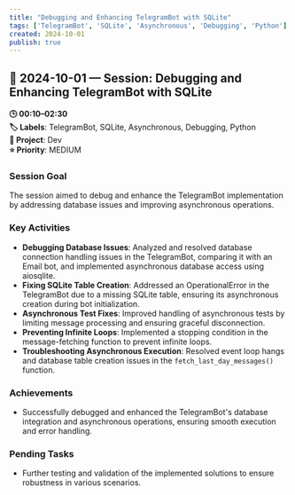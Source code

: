 ```yaml
---
title: "Debugging and Enhancing TelegramBot with SQLite"
tags: ['TelegramBot', 'SQLite', 'Asynchronous', 'Debugging', 'Python']
created: 2024-10-01
publish: true
---
```


## 📅 2024-10-01 — Session: Debugging and Enhancing TelegramBot with SQLite

**🕒 00:10–02:30**  
**🏷️ Labels**: TelegramBot, SQLite, Asynchronous, Debugging, Python  
**📂 Project**: Dev  
**⭐ Priority**: MEDIUM  


### Session Goal
The session aimed to debug and enhance the TelegramBot implementation by addressing database issues and improving asynchronous operations.

### Key Activities
- **Debugging Database Issues**: Analyzed and resolved database connection handling issues in the TelegramBot, comparing it with an Email bot, and implemented asynchronous database access using aiosqlite.
- **Fixing SQLite Table Creation**: Addressed an OperationalError in the TelegramBot due to a missing SQLite table, ensuring its asynchronous creation during bot initialization.
- **Asynchronous Test Fixes**: Improved handling of asynchronous tests by limiting message processing and ensuring graceful disconnection.
- **Preventing Infinite Loops**: Implemented a stopping condition in the message-fetching function to prevent infinite loops.
- **Troubleshooting Asynchronous Execution**: Resolved event loop hangs and database table creation issues in the `fetch_last_day_messages()` function.

### Achievements
- Successfully debugged and enhanced the TelegramBot's database integration and asynchronous operations, ensuring smooth execution and error handling.

### Pending Tasks
- Further testing and validation of the implemented solutions to ensure robustness in various scenarios.
